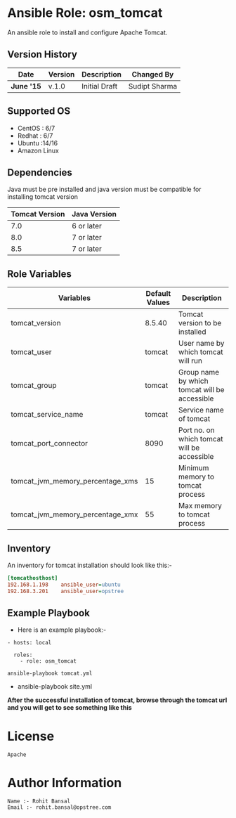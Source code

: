 Ansible Role: osm_tomcat
=========
An ansible role to install and configure Apache Tomcat.

Version History
---------------

|**Date**| **Version**| **Description**| **Changed By** |
|----------|---------|---------------|-----------------|
|**June '15** | v.1.0 | Initial Draft | Sudipt Sharma |


Supported OS
------------
  * CentOS : 6/7
  * Redhat : 6/7
  * Ubuntu :14/16
  * Amazon Linux

Dependencies
------------
Java must be pre installed and java version must be compatible for installing tomcat version

|**Tomcat Version** | **Java Version**|
|---------------|-------------|
|    7.0        | 6 or later  |
|     8.0       | 7 or later  |
|    8.5        | 7 or later  |

Role Variables
--------------
| **Variables** | **Default Values** | **Description** |
|-----------|----------------|-------------|
| tomcat_version | 8.5.40 | Tomcat version to be installed |
| tomcat_user | tomcat | User name by which tomcat will run |
| tomcat_group | tomcat | Group name by which tomcat will be accessible |
| tomcat_service_name | tomcat | Service name of tomcat |
| tomcat_port_connector | 8090 |  Port no. on which tomcat will be accessible |
| tomcat_jvm_memory_percentage_xms | 15 | Minimum memory to tomcat process |
| tomcat_jvm_memory_percentage_xmx | 55 | Max memory to tomcat process |

Inventory
----------
An inventory for tomcat installation should look like this:-
```ini
[tomcathosthost]                 
192.168.1.198    ansible_user=ubuntu   
192.168.3.201    ansible_user=opstree 
```

Example Playbook
----------------

* Here is an example playbook:-
  
```
- hosts: local

  roles:
    - role: osm_tomcat

ansible-playbook tomcat.yml
```
* ansible-playbook site.yml

**After the successful installation of tomcat, browse through the tomcat url and you will get to see something like this**

# License

`Apache`

# Author Information
  
```
Name :- Rohit Bansal
Email :- rohit.bansal@opstree.com
```